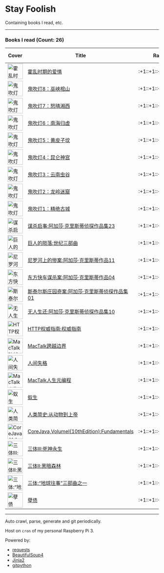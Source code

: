 # Stay Foolish

Containing books I read, etc.

---
### Books I read (Count: 26)

<table>
  <thead>
    <tr>
      <th>Cover</th>
      <th>Title</th>
      <th>Rating</th>
      <th>Read Date</th>
    </tr>
  </thead>
  <tbody>
    <tr>
      <td><img src="https://img3.doubanio.com/mpic/s11284102.jpg" alt="霍乱时期的爱情" width="50px" /></td>
      <td><a href="https://book.douban.com/subject/10594787/" rel="nofollow" target="_blank">霍乱时期的爱情</a></td>
      <td>:+1::+1::+1::+1::+1:</td>
      <td>2018-01-10</td>
    </tr>
    <tr>
      <td><img src="https://img3.doubanio.com/mpic/s28367326.jpg" alt="鬼吹灯8：巫峡棺山" width="50px" /></td>
      <td><a href="https://book.douban.com/subject/26692155/" rel="nofollow" target="_blank">鬼吹灯8：巫峡棺山</a></td>
      <td>:+1::+1::+1::+1::+1:</td>
      <td>2018-01-10</td>
    </tr>
    <tr>
      <td><img src="https://img3.doubanio.com/mpic/s28367333.jpg" alt="鬼吹灯7：怒晴湘西" width="50px" /></td>
      <td><a href="https://book.douban.com/subject/26692163/" rel="nofollow" target="_blank">鬼吹灯7：怒晴湘西</a></td>
      <td>:+1::+1::+1::+1:</td>
      <td>2018-01-10</td>
    </tr>
    <tr>
      <td><img src="https://img3.doubanio.com/mpic/s28367334.jpg" alt="鬼吹灯6：南海归虚" width="50px" /></td>
      <td><a href="https://book.douban.com/subject/26692164/" rel="nofollow" target="_blank">鬼吹灯6：南海归虚</a></td>
      <td>:+1::+1::+1::+1::+1:</td>
      <td>2018-01-10</td>
    </tr>
    <tr>
      <td><img src="https://img1.doubanio.com/mpic/s28367337.jpg" alt="鬼吹灯5：黄皮子坟" width="50px" /></td>
      <td><a href="https://book.douban.com/subject/26692166/" rel="nofollow" target="_blank">鬼吹灯5：黄皮子坟</a></td>
      <td>:+1::+1::+1::+1:</td>
      <td>2018-01-10</td>
    </tr>
    <tr>
      <td><img src="https://img1.doubanio.com/mpic/s28367338.jpg" alt="鬼吹灯4：昆仑神宫" width="50px" /></td>
      <td><a href="https://book.douban.com/subject/26692167/" rel="nofollow" target="_blank">鬼吹灯4：昆仑神宫</a></td>
      <td>:+1::+1::+1::+1:</td>
      <td>2018-01-10</td>
    </tr>
    <tr>
      <td><img src="https://img3.doubanio.com/mpic/s28367341.jpg" alt="鬼吹灯3：云南虫谷" width="50px" /></td>
      <td><a href="https://book.douban.com/subject/26692170/" rel="nofollow" target="_blank">鬼吹灯3：云南虫谷</a></td>
      <td>:+1::+1::+1::+1:</td>
      <td>2018-01-10</td>
    </tr>
    <tr>
      <td><img src="https://img3.doubanio.com/mpic/s28367342.jpg" alt="鬼吹灯2：龙岭迷窟" width="50px" /></td>
      <td><a href="https://book.douban.com/subject/26692171/" rel="nofollow" target="_blank">鬼吹灯2：龙岭迷窟</a></td>
      <td>:+1::+1::+1::+1:</td>
      <td>2018-01-10</td>
    </tr>
    <tr>
      <td><img src="https://img3.doubanio.com/mpic/s28367330.jpg" alt="鬼吹灯1：精绝古城" width="50px" /></td>
      <td><a href="https://book.douban.com/subject/26676577/" rel="nofollow" target="_blank">鬼吹灯1：精绝古城</a></td>
      <td>:+1::+1::+1::+1::+1:</td>
      <td>2018-01-10</td>
    </tr>
    <tr>
      <td><img src="https://img3.doubanio.com/mpic/s27326123.jpg" alt="谋杀启事:阿加莎·克里斯蒂侦探作品集23" width="50px" /></td>
      <td><a href="https://book.douban.com/subject/25928086/" rel="nofollow" target="_blank">谋杀启事:阿加莎·克里斯蒂侦探作品集23</a></td>
      <td>:+1::+1::+1::+1:</td>
      <td>2018-01-06</td>
    </tr>
    <tr>
      <td><img src="https://img3.doubanio.com/mpic/s28668834.jpg" alt="巨人的陨落:世纪三部曲" width="50px" /></td>
      <td><a href="https://book.douban.com/subject/26698660/" rel="nofollow" target="_blank">巨人的陨落:世纪三部曲</a></td>
      <td>:+1::+1::+1::+1::+1:</td>
      <td>2018-01-01</td>
    </tr>
    <tr>
      <td><img src="https://img1.doubanio.com/mpic/s27027698.jpg" alt="尼罗河上的惨案:阿加莎·克里斯蒂作品11" width="50px" /></td>
      <td><a href="https://book.douban.com/subject/25697546/" rel="nofollow" target="_blank">尼罗河上的惨案:阿加莎·克里斯蒂作品11</a></td>
      <td>:+1::+1::+1::+1::+1:</td>
      <td>2017-12-30</td>
    </tr>
    <tr>
      <td><img src="https://img1.doubanio.com/mpic/s26344659.jpg" alt="东方快车谋杀案:阿加莎·克里斯蒂作品04" width="50px" /></td>
      <td><a href="https://book.douban.com/subject/24153048/" rel="nofollow" target="_blank">东方快车谋杀案:阿加莎·克里斯蒂作品04</a></td>
      <td>:+1::+1::+1::+1::+1:</td>
      <td>2017-12-28</td>
    </tr>
    <tr>
      <td><img src="https://img3.doubanio.com/mpic/s25814170.jpg" alt="斯泰尔斯庄园奇案:阿加莎·克里斯蒂侦探作品集01" width="50px" /></td>
      <td><a href="https://book.douban.com/subject/21692860/" rel="nofollow" target="_blank">斯泰尔斯庄园奇案:阿加莎·克里斯蒂侦探作品集01</a></td>
      <td>:+1::+1::+1:</td>
      <td>2017-12-10</td>
    </tr>
    <tr>
      <td><img src="https://img3.doubanio.com/mpic/s26849345.jpg" alt="无人生还:阿加莎·克里斯蒂侦探作品集10" width="50px" /></td>
      <td><a href="https://book.douban.com/subject/24859822/" rel="nofollow" target="_blank">无人生还:阿加莎·克里斯蒂侦探作品集10</a></td>
      <td>:+1::+1::+1::+1::+1:</td>
      <td>2017-12-07</td>
    </tr>
    <tr>
      <td><img src="https://img1.doubanio.com/mpic/s11329547.jpg" alt="HTTP权威指南:权威指南" width="50px" /></td>
      <td><a href="https://book.douban.com/subject/10746113/" rel="nofollow" target="_blank">HTTP权威指南:权威指南</a></td>
      <td>:+1::+1::+1::+1::+1:</td>
      <td>2017-12-01</td>
    </tr>
    <tr>
      <td><img src="https://img3.doubanio.com/mpic/s28339291.jpg" alt="MacTalk跨越边界" width="50px" /></td>
      <td><a href="https://book.douban.com/subject/26663519/" rel="nofollow" target="_blank">MacTalk跨越边界</a></td>
      <td>:+1::+1::+1:</td>
      <td>2017-11-25</td>
    </tr>
    <tr>
      <td><img src="https://img3.doubanio.com/mpic/s7003165.jpg" alt="人间失格" width="50px" /></td>
      <td><a href="https://book.douban.com/subject/6973970/" rel="nofollow" target="_blank">人间失格</a></td>
      <td>:+1::+1::+1::+1:</td>
      <td>2017-11-11</td>
    </tr>
    <tr>
      <td><img src="https://img3.doubanio.com/mpic/s28409836.jpg" alt="MacTalk人生元编程" width="50px" /></td>
      <td><a href="https://book.douban.com/subject/25826578/" rel="nofollow" target="_blank">MacTalk人生元编程</a></td>
      <td>:+1::+1::+1::+1:</td>
      <td>2017-11-03</td>
    </tr>
    <tr>
      <td><img src="https://img3.doubanio.com/mpic/s24560333.jpg" alt="蚁生" width="50px" /></td>
      <td><a href="https://book.douban.com/subject/20275593/" rel="nofollow" target="_blank">蚁生</a></td>
      <td>:+1::+1::+1::+1:</td>
      <td>2017-10-21</td>
    </tr>
    <tr>
      <td><img src="https://img3.doubanio.com/mpic/s29357031.jpg" alt="人类简史:从动物到上帝" width="50px" /></td>
      <td><a href="https://book.douban.com/subject/26953606/" rel="nofollow" target="_blank">人类简史:从动物到上帝</a></td>
      <td>:+1::+1::+1::+1::+1:</td>
      <td>2017-10-10</td>
    </tr>
    <tr>
      <td><img src="https://img1.doubanio.com/mpic/s28069289.jpg" alt="CoreJava,VolumeI(10thEdition):Fundamentals" width="50px" /></td>
      <td><a href="https://book.douban.com/subject/26386888/" rel="nofollow" target="_blank">CoreJava,VolumeI(10thEdition):Fundamentals</a></td>
      <td>:+1::+1::+1::+1::+1:</td>
      <td>2017-10-09</td>
    </tr>
    <tr>
      <td><img src="https://img3.doubanio.com/mpic/s26012674.jpg" alt="三体Ⅲ:死神永生" width="50px" /></td>
      <td><a href="https://book.douban.com/subject/5363767/" rel="nofollow" target="_blank">三体Ⅲ:死神永生</a></td>
      <td>:+1::+1::+1::+1::+1:</td>
      <td>2017-09-30</td>
    </tr>
    <tr>
      <td><img src="https://img3.doubanio.com/mpic/s3078482.jpg" alt="三体Ⅱ:黑暗森林" width="50px" /></td>
      <td><a href="https://book.douban.com/subject/3066477/" rel="nofollow" target="_blank">三体Ⅱ:黑暗森林</a></td>
      <td>:+1::+1::+1::+1:</td>
      <td>2017-09-22</td>
    </tr>
    <tr>
      <td><img src="https://img1.doubanio.com/mpic/s2768378.jpg" alt="三体:“地球往事”三部曲之一" width="50px" /></td>
      <td><a href="https://book.douban.com/subject/2567698/" rel="nofollow" target="_blank">三体:“地球往事”三部曲之一</a></td>
      <td>:+1::+1::+1::+1::+1:</td>
      <td>2017-09-06</td>
    </tr>
    <tr>
      <td><img src="https://img3.doubanio.com/mpic/s4597054.jpg" alt="孽债" width="50px" /></td>
      <td><a href="https://book.douban.com/subject/3796245/" rel="nofollow" target="_blank">孽债</a></td>
      <td>:+1::+1::+1::+1::+1:</td>
      <td>2017-07-27</td>
    </tr>
  </tbody>
</table>

---
Auto crawl, parse, generate and git periodically.

Host on `cron` of my personal Raspberry Pi 3.

Powered by:

- [requests](http://docs.python-requests.org/)
- [BeautifulSoup4](https://www.crummy.com/software/BeautifulSoup/)
- [Jinja2](http://jinja.pocoo.org/)
- [gitpython](https://gitpython.readthedocs.io/)